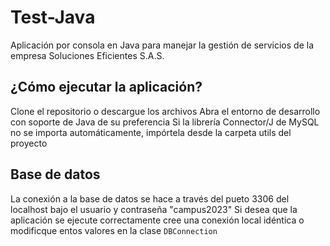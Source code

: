 # Test-Java
Aplicación por consola en Java para manejar la gestión de servicios de la empresa Soluciones Eficientes S.A.S.

## ¿Cómo ejecutar la aplicación?
Clone el repositorio o descargue los archivos
Abra el entorno de desarrollo con soporte de Java de su preferencia
Si la librería Connector/J de MySQL no se importa automáticamente, impórtela desde la carpeta utils del proyecto

## Base de datos
La conexión a la base de datos se hace a través del pueto 3306 del localhost bajo el usuario y contraseña "campus2023"
Si desea que la aplicación se ejecute correctamente cree una conexión local idéntica o modificque entos valores en la clase `DBConnection`
